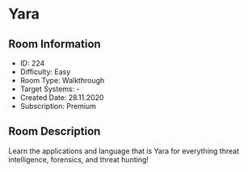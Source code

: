 ﻿# Yara

## Room Information
- ID: 224
- Difficulty: Easy
- Room Type: Walkthrough
- Target Systems: -
- Created Date: 28.11.2020
- Subscription: Premium

## Room Description
Learn the applications and language that is Yara for everything threat intelligence, forensics, and threat hunting!
